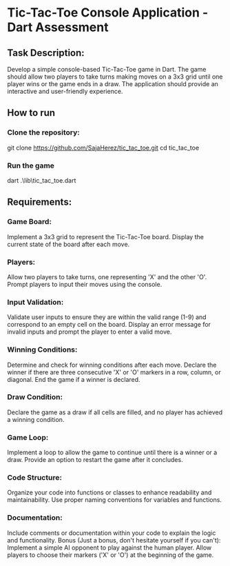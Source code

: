 # Tic-Tac-Toe Console Application - Dart Assessment
## Task Description:

Develop a simple console-based Tic-Tac-Toe game in Dart. The game should allow two players to take turns making moves on a 3x3 grid until one player wins or the game ends in a draw. The application should provide an interactive and user-friendly experience.

## How to run
### Clone the repository:
git clone https://github.com/SajaHerez/tic_tac_toe.git
cd tic_tac_toe
### Run the game
dart .\lib\tic_tac_toe.dart

## Requirements:

### Game Board:  
 Implement a 3x3 grid to represent the Tic-Tac-Toe board.
Display the current state of the board after each move.
### Players: 
Allow two players to take turns, one representing 'X' and the other 'O'.
 Prompt players to input their moves using the console.
### Input Validation:
Validate user inputs to ensure they are within the valid range (1-9) and correspond to an empty cell on the board.
Display an error message for invalid inputs and prompt the player to enter a valid move.
### Winning Conditions:
Determine and check for winning conditions after each move.
Declare the winner if there are three consecutive 'X' or 'O' markers in a row, column, or diagonal.
End the game if a winner is declared.
### Draw Condition:
Declare the game as a draw if all cells are filled, and no player has achieved a winning condition.
### Game Loop:
Implement a loop to allow the game to continue until there is a winner or a draw.
Provide an option to restart the game after it concludes.
### Code Structure:
Organize your code into functions or classes to enhance readability and maintainability.
Use proper naming conventions for variables and functions.
### Documentation:
Include comments or documentation within your code to explain the logic and functionality.
Bonus (Just a bonus, don't hesitate yourself if you can't):
Implement a simple AI opponent to play against the human player.
Allow players to choose their markers ('X' or 'O') at the beginning of the game.

